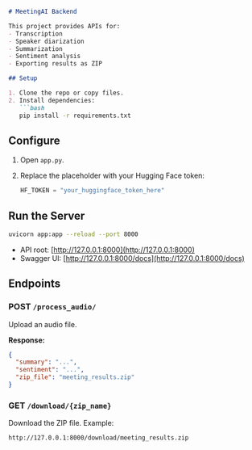 
````markdown
# MeetingAI Backend

This project provides APIs for:
- Transcription
- Speaker diarization
- Summarization
- Sentiment analysis
- Exporting results as ZIP

## Setup

1. Clone the repo or copy files.  
2. Install dependencies:  
   ```bash
   pip install -r requirements.txt
````

## Configure

1. Open `app.py`.
2. Replace the placeholder with your Hugging Face token:

   ```python
   HF_TOKEN = "your_huggingface_token_here"
   ```

## Run the Server

```bash
uvicorn app:app --reload --port 8000
```

* API root: [http://127.0.0.1:8000](http://127.0.0.1:8000)
* Swagger UI: [http://127.0.0.1:8000/docs](http://127.0.0.1:8000/docs)

## Endpoints

### POST `/process_audio/`

Upload an audio file.

**Response:**

```json
{
  "summary": "...",
  "sentiment": "...",
  "zip_file": "meeting_results.zip"
}
```

### GET `/download/{zip_name}`

Download the ZIP file.
Example:

```
http://127.0.0.1:8000/download/meeting_results.zip
```

```

